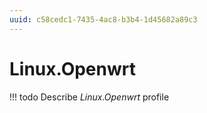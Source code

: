 ```yaml
---
uuid: c58cedc1-7435-4ac8-b3b4-1d45682a89c3
---
```



# Linux.Openwrt


<!-- prettier-ignore -->
!!! todo
    Describe *Linux.Openwrt* profile

